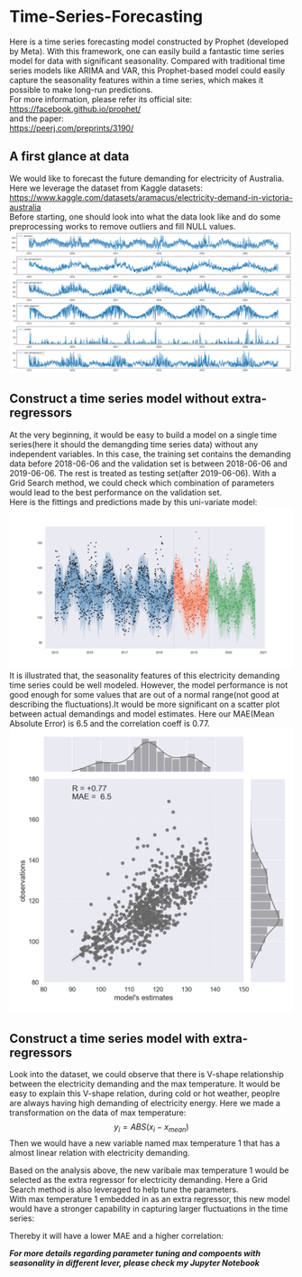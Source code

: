 # Time-Series-Forecasting
Here is a time series forecasting model constructed by Prophet (developed by Meta). With this framework, one can easily build a fantastic time series model for data with significant seasonality. Compared with traditional time series models like ARIMA and VAR, this Prophet-based model could easily capture the seasonality features within a time series, which makes it possible to make long-run predictions. <br>
For more information, please refer its official site:<br>
https://facebook.github.io/prophet/<br>
and the paper:<br>
https://peerj.com/preprints/3190/<br>
## A first glance at data
We would like to forecast the future demanding for electricity of Australia. Here we leverage the dataset from Kaggle datasets:<br>
https://www.kaggle.com/datasets/aramacus/electricity-demand-in-victoria-australia<br>
Before starting, one should look into what the data look like and do some preprocessing works to remove outliers and fill NULL values.<br> 
![Glance at Data](https://github.com/HongzhenGit/Time-Series-Forecasting/blob/main/Assets/line_data_glance.png)<br>
## Construct a time series model without extra-regressors
At the very beginning, it would be easy to build a model on a single time series(here it should the demangding time series data) without any independent variables. In this case, the training set contains the demanding data before 2018-06-06 and the validation set is between 2018-06-06 and 2019-06-06. The rest is treated as testing set(after 2019-06-06). With a Grid Search method, we could check which combination of parameters would lead to the best performance on the validation set.<br>
Here is the fittings and predictions made by this uni-variate model:<br>
![Unimodel Fits and Predicts](https://github.com/HongzhenGit/Time-Series-Forecasting/blob/main/Assets/unimodel_fits_predictions.png)<br>
It is illustrated that, the seasonality features of this electricity demanding time series could be well modeled. However, the model performance is not good enough for some values that are out of a normal range(not good at describing the fluctuations).It would be more significant on a scatter plot between actual demandings and model estimates. Here our MAE(Mean Absolute Error) is 6.5 and the correlation coeff is 0.77.<br>
![Unimodel Correlations](https://github.com/HongzhenGit/Time-Series-Forecasting/blob/main/Assets/unimodel_corr.png)<br>
## Construct a time series model with extra-regressors
Look into the dataset, we could observe that there is V-shape relationship between the electricity demanding and the max temperature. It would be easy to explain this V-shape relation, during cold or hot weather, peoplre are always having high demanding of electricity energy. Here we made a transformation on the data of max temperature:
$$y_i = ABS(x_i-x_{mean})$$
Then we would have a new variable named max temperature 1 that has a almost linear relation with electricity demanding.<br>

Based on the analysis above, the new varibale max temperature 1 would be selected as the extra regressor for electricity demanding. Here a Grid Search method is also leveraged to help tune the parameters.<br>
With max temperature 1 embedded in as an extra regressor, this new model would have a stronger capability in capturing larger fluctuations in the time series:<br>

Thereby it will have a lower MAE and a higher correlation:<br>

***For more details regarding parameter tuning and compoents with seasonality in different lever, please check my Jupyter Notebook***
